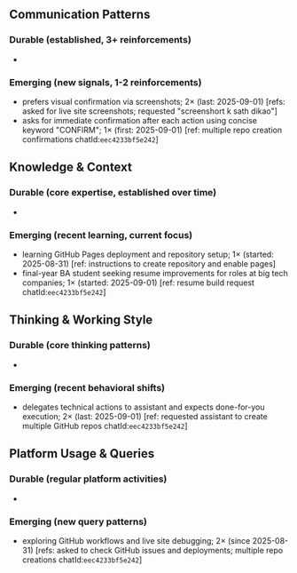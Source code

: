 ## Communication Patterns
### Durable (established, 3+ reinforcements)
-

### Emerging (new signals, 1-2 reinforcements)
- prefers visual confirmation via screenshots; 2× (last: 2025-09-01) [refs: asked for live site screenshots; requested "screenshort k sath dikao"]
- asks for immediate confirmation after each action using concise keyword "CONFIRM"; 1× (first: 2025-09-01) [ref: multiple repo creation confirmations chatId:`eec4233bf5e242`]

## Knowledge & Context
### Durable (core expertise, established over time)
-

### Emerging (recent learning, current focus)
- learning GitHub Pages deployment and repository setup; 1× (started: 2025-08-31) [ref: instructions to create repository and enable pages]
- final-year BA student seeking resume improvements for roles at big tech companies; 1× (started: 2025-09-01) [ref: resume build request chatId:`eec4233bf5e242`]

## Thinking & Working Style
### Durable (core thinking patterns)
-

### Emerging (recent behavioral shifts)
- delegates technical actions to assistant and expects done-for-you execution; 2× (last: 2025-09-01) [ref: requested assistant to create multiple GitHub repos chatId:`eec4233bf5e242`]

## Platform Usage & Queries
### Durable (regular platform activities)
-

### Emerging (new query patterns)
- exploring GitHub workflows and live site debugging; 2× (since 2025-08-31) [refs: asked to check GitHub issues and deployments; multiple repo creations chatId:`eec4233bf5e242`]